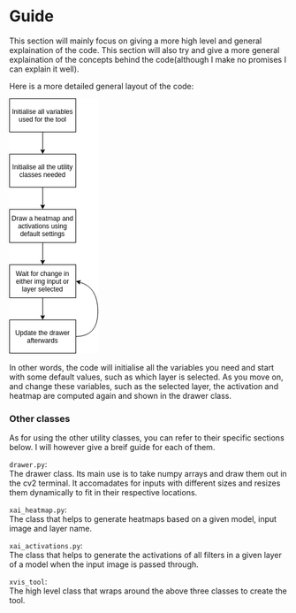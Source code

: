 # Guide 

This section will mainly focus on giving a more high level and general explaination of the code. This section will also try and give a more general explaination of the concepts behind the code(although I make no promises I can explain it well).  

Here is a more detailed general layout of the code:  

![Detailed layout of the code](content/wiki/guide/detailed_layout.png)  

In other words, the code will initialise all the variables you need and start with some default values, such as which layer is selected. As you move on, and change these variables, such as the selected layer, the activation and heatmap are computed again and shown in the drawer class.

### Other classes

As for using the other utility classes, you can refer to their specific sections below. I will however give a breif guide for each of them.

`drawer.py`:  
The drawer class. Its main use is to take numpy arrays and draw them out in the cv2 terminal. It accomadates for inputs with different sizes and resizes them dynamically to fit in their respective locations.  

`xai_heatmap.py`:  
The class that helps to generate heatmaps based on a given model, input image and layer name.

`xai_activations.py`:  
The class that helps to generate the activations of all filters in a given layer of a model when the input image is passed through.

`xvis_tool`:  
The high level class that wraps around the above three classes to create the tool. 